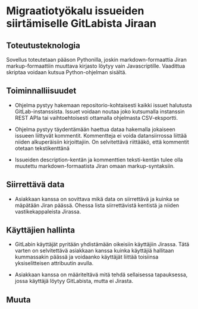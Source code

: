 # Migraatiotyökalu issueiden siirtämiselle GitLabista Jiraan #

## Toteutusteknologia ##

Sovellus toteutetaan pääson Pythonilla, joskin markdown-formaattia Jiran markup-formaattiin muuttava kirjasto löytyy vain Javascriptille. Vaadittua skriptaa voidaan kutsua Python-ohjelman sisältä.

## Toiminnalliisuudet ##

- Ohjelma pystyy hakemaan repositorio-kohtaisesti kaikki issuet halutusta GitLab-instanssista. Issuet voidaan noutaa joko kutsumalla instanssin REST APIa tai vaihtoehtoisesti ottamalla ohjelmasta CSV-eksportti.

- Ohjelma pystyy täydentämään haettua dataa hakemalla jokaiseen issueen liittyvät kommentit. Kommentteja ei voida datansiirrossa liittää niiden alkuperäisiin kirjoittajiin. On selvitettävä riittääkö, että kommentit otetaan tekstikenttänä 

- Issueiden description-kentän ja kommenttien teksti-kentän tulee olla muutettu markdown-formaatista Jiran omaan markup-syntaksiin.

## Siirrettävä data ##

- Asiakkaan kanssa on sovittava mikä data on siirrettävä ja kuinka se mäpätään Jiran päässä. Ohessa lista siirrettävistä kentistä ja niiden vastikekappaleista Jirassa.

## Käyttäjien hallinta ##

- GitLabin käyttäjät pyritään yhdistämään oikeisiin käyttäjiin Jirassa. Tätä varten on selvitettävä asiakkaan kanssa kuinka käyttäjiä hallitaan kummassakin päässä ja voidaanko käyttäjät liittää toisiinsa yksiselitteisen attribuutin avulla.

- Asiakkaan kanssa on määriteltävä mitä tehdä sellaisessa tapauksessa, jossa käyttäjä löytyy GitLabista, mutta ei Jirasta.

## Muuta ##